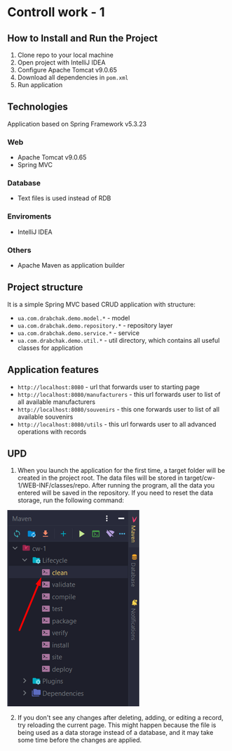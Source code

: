 # Controll work - 1

## How to Install and Run the Project
1. Clone repo to your local machine
2. Open project with IntelliJ IDEA 
3. Configure Apache Tomcat v9.0.65
4. Download all dependencies in `pom.xml`
5. Run application

## Technologies
Application based on Spring Framework v5.3.23
### **Web**
* Apache Tomcat v9.0.65
* Spring MVC
### **Database**
* Text files is used instead of RDB
### **Enviroments**
* IntelliJ IDEA
### **Others**
* Apache Maven as application builder

## Project structure
It is a simple Spring MVC based CRUD application with structure:
* `ua.com.drabchak.demo.model.*` - model
* `ua.com.drabchak.demo.repository.*` - repository layer
* `ua.com.drabchak.demo.service.*` - service
* `ua.com.drabchak.demo.util.*` - util directory, which contains all useful classes for application


## Application features
* `http://localhost:8080` - url that forwards user to starting page
* `http://localhost:8080/manufacturers` - this url forwards user to list of all available manufacturers
* `http://localhost:8080/souvenirs` - this one forwards user to list of all available souvenirs
* `http://localhost:8080/utils` - this url forwards user to all advanced operations with records 

## UPD
1. When you launch the application for the first time, a target folder will be created in the project root.
The data files will be stored in target/cw-1/WEB-INF/classes/repo. After running the program, all the data you entered will be saved in the repository. 
If you need to reset the data storage, run the following command:

![img.png](readme-imgs/img.png)

2. If you don't see any changes after deleting, adding, or editing a record, try reloading the current page. 
This might happen because the file is being used as a data storage instead of a database, and it may take some time before the changes are applied.
